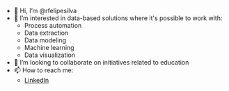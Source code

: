 - 👋 Hi, I’m @rfelipesilva
- 👀 I’m interested in data-based solutions where it's possible to work with:
  * Process automation
  * Data extraction
  * Data modeling
  * Machine learning
  * Data visualization
- 💞️ I’m looking to collaborate on initiatives related to education
- 📫 How to reach me:
  * [LinkedIn](https://www.linkedin.com/in/renan-silva-16960313a/)

<!---
rfelipesilva/rfelipesilva is a ✨ special ✨ repository because its `README.md` (this file) appears on your GitHub profile.
You can click the Preview link to take a look at your changes.
--->
